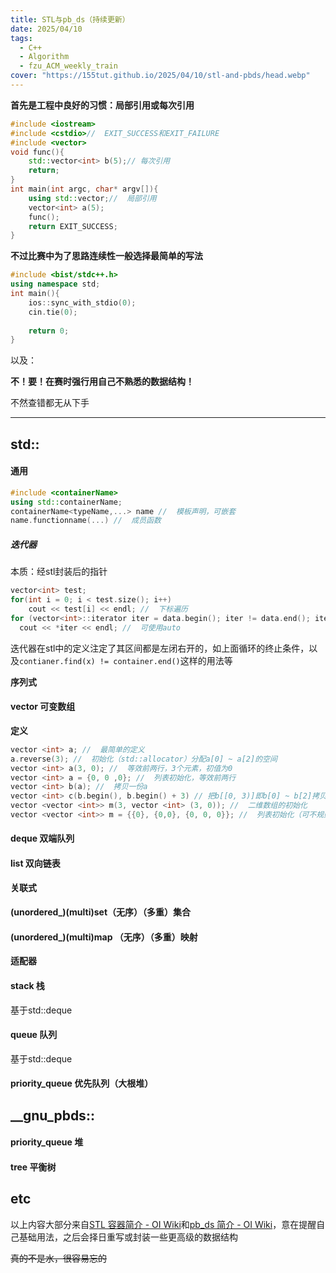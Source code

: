 ```yaml
---
title: STL与pb_ds（持续更新）
date: 2025/04/10
tags:
  - C++
  - Algorithm
  - fzu_ACM_weekly_train
cover: "https://155tut.github.io/2025/04/10/stl-and-pbds/head.webp"
---
```

**首先是工程中良好的习惯：局部引用或每次引用**

```c++
#include <iostream>
#include <cstdio>//  EXIT_SUCCESS和EXIT_FAILURE
#include <vector>
void func(){
    std::vector<int> b(5);// 每次引用
    return;
}
int main(int argc, char* argv[]){
    using std::vector;//  局部引用
    vector<int> a(5);
    func();
    return EXIT_SUCCESS;
}
```

**不过比赛中为了思路连续性一般选择最简单的写法**

```c++
#include <bist/stdc++.h>
using namespace std;
int main(){
    ios::sync_with_stdio(0);
    cin.tie(0);
    
    return 0;
}
```

以及：

**不！要！在赛时强行用自己不熟悉的数据结构！**

不然查错都无从下手

------

## std::

#### 通用

```c++
#include <containerName>
using std::containerName;
containerName<typeName,...> name //  模板声明，可嵌套
name.functionname(...) //  成员函数
```

##### 迭代器

本质：经stl封装后的指针

```c++
vector<int> test;
for(int i = 0; i < test.size(); i++)
    cout << test[i] << endl; //  下标遍历
for (vector<int>::iterator iter = data.begin(); iter != data.end(); iter++)
  cout << *iter << endl; //  可使用auto
```

迭代器在stl中的定义注定了其区间都是左闭右开的，如上面循环的终止条件，以及`contianer.find(x) != container.end()`这样的用法等

**序列式**

#### vector 可变数组

**定义**

```c++
vector <int> a; //  最简单的定义
a.reverse(3); //  初始化（std::allocator）分配a[0] ~ a[2]的空间
vector <int> a(3, 0); //  等效前两行，3个元素，初值为0
vector <int> a = {0, 0 ,0}; //  列表初始化，等效前两行
vector <int> b(a); //  拷贝一份a
vector <int> c(b.begin(), b.begin() + 3) // 把b[[0, 3)]即b[0] ~ b[2]拷贝到c中
vector <vector <int>> m(3, vector <int> (3, 0)); //  二维数组的初始化
vector <vector <int>> m = {{0}, {0,0}, {0, 0, 0}}; //  列表初始化（可不规则，本质：每一维都是独立的vector）
```



#### deque 双端队列



#### list 双向链表



**关联式**

#### (unordered_)(multi)set（无序）（多重）集合



#### (unordered_)(multi)map （无序）（多重）映射



**适配器**

#### stack 栈

基于std::deque

#### queue 队列

基于std::deque

#### priority_queue 优先队列（大根堆）



## __gnu_pbds::

#### priority_queue 堆



#### tree 平衡树



## etc

以上内容大部分来自[STL 容器简介 - OI Wiki](https://oi-wiki.org/lang/csl/container/)和[pb_ds 简介 - OI Wiki](https://oi-wiki.org/lang/pb-ds/)，意在提醒自己基础用法，之后会择日重写或封装一些更高级的数据结构

~~真的不是水，很容易忘的~~
